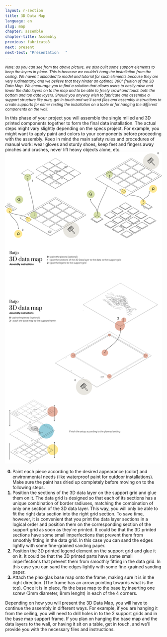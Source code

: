 ```yaml
---
layout: r-section
title: 3D Data Map
language: en
slug: map
chapter: assemble
chapter-title: Assembly
previous: fabricate8
next: present
next-text: "Presentation   "
---
```

<p style="font-size:12px"><em>Note: as you can see from the above picture, we also built some support elements to keep the layers in place. This is because we couldn't hang the installation from the ceiling. We haven't uploaded to model and tutorial for such elements because they are very rudimentary, and we believe that they hinder an optimal, 360° fruition of the 3D Data Map. We encourage you to find a solution that allows users to easily raise and lower the data layers on to the map and to be able to freely crawl and touch both the bottom and top data layers. Should you anyway wish to fabricate and assemble a support structure like ours, get in touch and we'll send files and assembly instructions to create supports for either resting the installation on a table or for hanging the different components on the wall.</em></p>
In this phase of your project you will assemble the single milled and 3D printed components together to form the final data installation. The actual steps might vary slightly depending on the specs project. For example, you might want to apply paint and colors to your components before proceeding with the assembly. Keep in mind the main safety rules and procedures of manual work: wear gloves and sturdy shoes, keep feet and fingers away pinches and crushes, never lift heavy objects alone, etc.

<div class="fullwidth" style="padding-top:0px; padding-bottom:0px"><img src="/cookbook/map/img/assemble.png" style="max-width:100%"></div>
<ol start="0">
<li style="font-weight:bold"><span style="font-weight:normal"> Paint each piece according to the desired appearance (color) and environmental needs (like waterproof paint for outdoor installations). Make sure the paint has dried up completely before moving on to the following steps.</span></li>

<li style="font-weight:bold"><span style="font-weight:normal"> Position the sections of the 3D data layer on the support grid and glue them on it. The data grid is designed so that each of its sections has a unique combination of border radiuses, matching the combination of only one section of the 3D data layer. This way, you will only be able to fit the right data section into the right grid section. To save time, however, it is convenient that you print the data layer sections in a logical order and position them on the corresponding section of the support grid as soon as they're printed. It could be that the 3D printed sections have some small imperfections that prevent them from smoothly fitting in the data grid. In this case you can sand the edges lightly with some fine-grained sanding paper.</span></li>

<li style="font-weight:bold"><span style="font-weight:normal"> Position the 3D printed legend element on the support grid and glue it on it. It could be that the 3D printed parts have some small imperfections that prevent them from smoothly fitting in the data grid. In this case you can sand the edges lightly with some fine-grained sanding paper.</span></li>

<li style="font-weight:bold"><span style="font-weight:normal"> Attach the plexiglas base map onto the frame, making sure it is in the right direction. (The frame has an arrow pointing towards what is the top). Once it is in place, fix the base map to the base by inserting one screw (3mm diameter, 8mm lenght) in each of the 4 corners. </span></li>
</ol>
<p>Depending on how you will present the 3D Data Map, you will have to continue the assembly in different ways. For example, if you are hanging it from the ceiling, you will need to drill holes in to the 2 support grids and in the base map support frame. If you plan on hanging the base map and the data layers to the wall, or having it sit on a table, get in touch, and we'll provide you with the necessary files and instructions.</p>